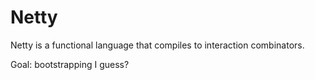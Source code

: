 # Netty

Netty is a functional language that compiles to interaction combinators.

Goal: bootstrapping I guess?
